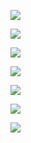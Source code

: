 ![](https://i.imgur.com/i9JVlS9.png)

![](https://i.imgur.com/3H7jj9Y.png)

![](https://i.imgur.com/xsBlUMn.png)

![](https://i.imgur.com/W7BfEhd.png)

![](https://i.imgur.com/w24ydsy.png)

![](https://i.imgur.com/HRFyt15.png)

![](https://i.imgur.com/uIWHmO6.png)

